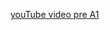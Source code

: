 <a href="https://www.youtube.com/playlist?list=PLVtGsHLwfLFOQji1jq13dbpFFTyDpHUnx">youTube video pre A1</a>

